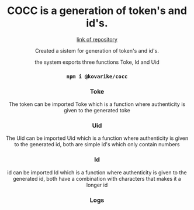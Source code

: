 <div align="center">
<h1 align="center"> COCC is a generation of token's and id's. </h1>
  <a href="https://github.com/kovarike/cocc">link of repository</a> 

 <p align="center">Created a sistem for generation of token's and id's.</p>
 <p>the system exports three functions Toke, Id and Uid</p>

  ### `npm i @kovarike/cocc`
  
 ### Toke 
  <p>The token can be imported Toke which is a function where authenticity is given to the generated toke</p>
  

  ### Uid
  <p>The Uid can be imported Uid which is a function where authenticity is given to the generated id, both are simple id's which only contain numbers</p>


  ### Id
  <p>id can be imported Id which is a function where authenticity is given to the generated id, both have a combination with characters that makes it a longer id</p>

  ### Logs
  <div><a src=".https://youtu.be/H6A_F8qT4us?feature=shared"></a></div>

</div>